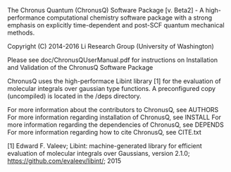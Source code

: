 The Chronus Quantum (ChronusQ) Software Package [v. Beta2] - A high-performance
computational chemistry software package with a strong emphasis on explicitly
time-dependent and post-SCF quantum mechanical methods.

Copyright (C) 2014-2016 Li Research Group (University of Washington)

Please see doc/ChronusQUserManual.pdf for instructions on Installation
and Validation of the ChronusQ Software Package

ChronusQ uses the high-performace Libint library [1] for the evaluation of 
molecular integrals over gaussian type functions. A preconfigured copy
(uncompiled) is located in the /deps directory.

For more information about the contributors to ChronusQ, see AUTHORS
For more information regarding installation of ChronusQ, see INSTALL
For more information regarding the dependencies of ChronusQ, see DEPENDS
For more information regarding how to cite ChronusQ, see CITE.txt

[1] Edward F. Valeev; Libint: machine-generated library for efficient evaluation
      of molecular integrals over Gaussians, version 2.1.0;
      https://github.com/evaleev/libint/; 2015

